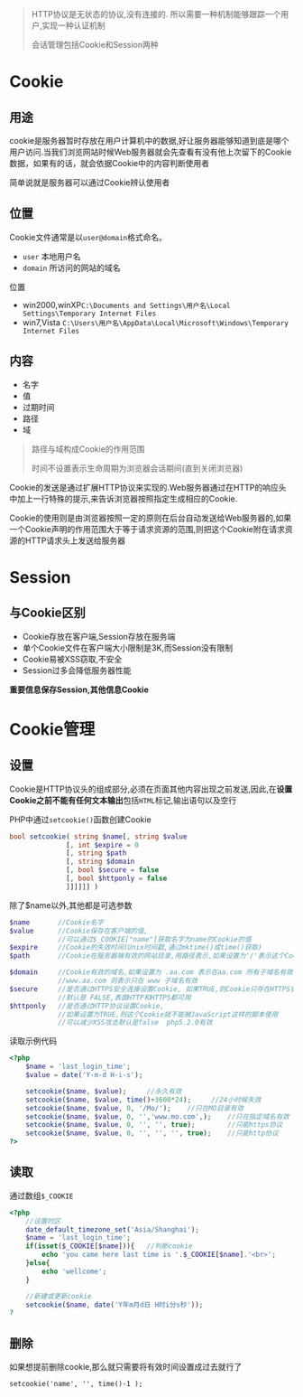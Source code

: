 > HTTP协议是无状态的协议,没有连接的. 所以需要一种机制能够跟踪一个用户,实现一种认证机制
>
> 会话管理包括Cookie和Session两种

# Cookie

## 用途

cookie是服务器暂时存放在用户计算机中的数据,好让服务器能够知道到底是哪个用户访问.当我们浏览网站时候Web服务器就会先查看有没有他上次留下的Cookie数据，如果有的话，就会依据Cookie中的内容判断使用者

简单说就是服务器可以通过Cookie辨认使用者

## 位置

Cookie文件通常是以`user@domain`格式命名。

* `user`    本地用户名
* `domain`  所访问的网站的域名

位置

* win2000,winXP`C:\Documents and Settings\用户名\Local
 Settings\Temporary Internet Files`
* win7,Vista `C:\Users\用户名\AppData\Local\Microsoft\Windows\Temporary Internet Files`


## 内容

* 名字
* 值
* 过期时间
* 路径
* 域

> 路径与域构成Cookie的作用范围
>
> 时间不设置表示生命周期为浏览器会话期间(直到关闭浏览器)

Cookie的发送是通过扩展HTTP协议来实现的.Web服务器通过在HTTP的响应头中加上一行特殊的提示,来告诉浏览器按照指定生成相应的Cookie.

Cookie的使用则是由浏览器按照一定的原则在后台自动发送给Web服务器的,如果一个Cookie声明的作用范围大于等于请求资源的范围,则把这个Cookie附在请求资源的HTTP请求头上发送给服务器


# Session

## 与Cookie区别

* Cookie存放在客户端,Session存放在服务端
* 单个Cookie文件在客户端大小限制是3K,而Session没有限制
* Cookie易被XSS窃取,不安全
* Session过多会降低服务器性能

**重要信息保存Session,其他信息Cookie**

# Cookie管理

## 设置

Cookie是HTTP协议头的组成部分,必须在页面其他内容出现之前发送,因此,在**设置Cookie之前不能有任何文本输出**包括`HTML`标记,输出语句以及空行

PHP中通过`setcookie()`函数创建Cookie

```php
bool setcookie( string $name[, string $value
              [, int $expire = 0
              [, string $path
              [, string $domain
              [, bool $secure = false
              [, bool $httponly = false
              ]]]]]] )
```

除了$name以外,其他都是可选参数

```php
$name       //Cookie名字
$value      //Cookie保存在客户端的值,
            //可以通过$_COOKIE["name"]获取名字为name的Cookie的值
$expire     //Cookie的失效时间(Unix时间戳,通过mktime()或time()获取)
$path       //Cookie在服务器端有效的网站目录,用路径表示,如果设置为'/'表示这个Cookie在整个网站有效,如果是'/MO/'表示只在MO和子目录下有效

$domain     //Cookie有效的域名,如果设置为 .aa.com 表示在aa.com 所有子域名有效
            //www.aa.com 则表示只在 www 子域名有效
$secure     //是否通过HTTPS安全连接设置Cookie, 如果TRUE,则Cookie只存在HTTPS安全连接的前提下才会设置.
            //默认是 FALSE,表面HTTP和HTTPS都可用
$httponly   //是否通过HTTP协议设置Cookie,
            //如果设置为TRUE,则这个Cookie就不能被JavaScript这样的脚本使用
            //可以减少XSS攻击默认是false  php5.2.0有效
```

读取示例代码

```php
<?php
    $name = 'last_login_time';
    $value = date('Y-m-d H-i-s');

    setcookie($name, $value);     //永久有效    
    setcookie($name, $value, time()+3600*24);     //24小时候失效
    setcookie($name, $value, 0, '/Mo/');    //只在MO目录有效
    setcookie($name, $value, 0, '','www.mo.com',);    //只在指定域名有效
    setcookie($name, $value, 0, '', '', true);        //只能https协议
    setcookie($name, $value, 0, '', '', '', true);    //只能http协议
?>
```

## 读取

通过数组`$_COOKIE`

```php
<?php
    //设置时区
    date_default_timezone_set('Asia/Shanghai');
    $name = 'last_login_time';
    if(isset($_COOKIE[$name])){   //判断cookie
        echo 'you came here last time is '.$_COOKIE[$name].'<br>';
    }else{
        echo 'wellcome';
    }

    //新建或更新cookie
    setcookie($name, date('Y年m月d日 H时i分s秒'));
?
```

## 删除

如果想提前删除cookie,那么就只需要将有效时间设置成过去就行了

    setcookie('name', '', time()-1 );
